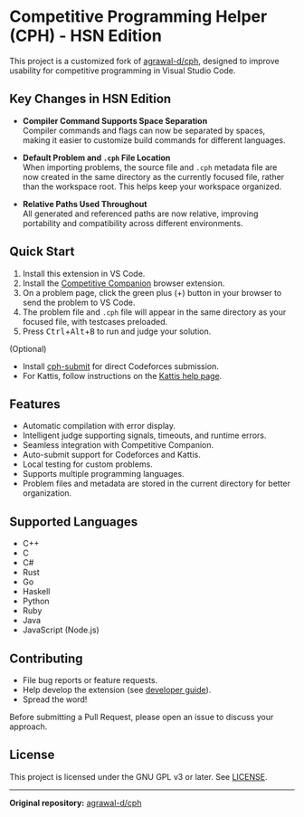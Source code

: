 # Competitive Programming Helper (CPH) - HSN Edition

This project is a customized fork of [agrawal-d/cph](https://github.com/agrawal-d/cph/), designed to improve usability for competitive programming in Visual Studio Code.

## Key Changes in HSN Edition

- **Compiler Command Supports Space Separation**  
  Compiler commands and flags can now be separated by spaces, making it easier to customize build commands for different languages.

- **Default Problem and `.cph` File Location**  
  When importing problems, the source file and `.cph` metadata file are now created in the same directory as the currently focused file, rather than the workspace root. This helps keep your workspace organized.

- **Relative Paths Used Throughout**  
  All generated and referenced paths are now relative, improving portability and compatibility across different environments.

## Quick Start

1. Install this extension in VS Code.
2. Install the [Competitive Companion](https://github.com/jmerle/competitive-companion#readme) browser extension.
3. On a problem page, click the green plus (+) button in your browser to send the problem to VS Code.
4. The problem file and `.cph` file will appear in the same directory as your focused file, with testcases preloaded.
5. Press <kbd>Ctrl</kbd>+<kbd>Alt</kbd>+<kbd>B</kbd> to run and judge your solution.

(Optional)  
- Install [cph-submit](https://github.com/agrawal-d/cph-submit) for direct Codeforces submission.
- For Kattis, follow instructions on the [Kattis help page](https://open.kattis.com/help/submit).

## Features

- Automatic compilation with error display.
- Intelligent judge supporting signals, timeouts, and runtime errors.
- Seamless integration with Competitive Companion.
- Auto-submit support for Codeforces and Kattis.
- Local testing for custom problems.
- Supports multiple programming languages.
- Problem files and metadata are stored in the current directory for better organization.

## Supported Languages

- C++
- C
- C#
- Rust
- Go
- Haskell
- Python
- Ruby
- Java
- JavaScript (Node.js)

## Contributing

- File bug reports or feature requests.
- Help develop the extension (see [developer guide](docs/dev-guide.md)).
- Spread the word!

Before submitting a Pull Request, please open an issue to discuss your approach.

## License

This project is licensed under the GNU GPL v3 or later. See [LICENSE](https://www.gnu.org/licenses/).

---

**Original repository:** [agrawal-d/cph](https://github.com/agrawal-d/cph/)
